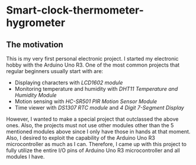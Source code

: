 # Smart-clock-thermometer-hygrometer
## The motivation
This is my very first personal electronic project. I started my electronic hobby with the Arduino Uno R3. One of the most common projects that regular beginners usually start with are: 
* Displaying characters with *LCD1602 module*
* Monitoring temperature and humidity with *DHT11 Temperature and Humidity Module*
* Motion sensing with *HC-SR501 PIR Motion Sensor Module*
* Time viewer with *DS1307 RTC module* and *4 Digit 7-Segment Display*

However, I wanted to make a special project that outclassed the above ones. Also, the projects must not use other modules other than the 5 mentioned modules above since I only have those in hands at that moment. Also, I desired to exploit the capability of the Arduino Uno R3 microcontroller as much as I can. Therefore, I came up with this project to fully utilize the entire I/O pins of Arduino Uno R3 microcontroller and all modules I have.

